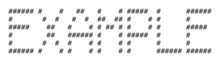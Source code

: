 <!DOCTYPE html PUBLIC "-//W3C//DTD XHTML 1.0 Transitional//EN"
"http://www.w3.org/TR/xhtml1/DTD/xhtml1-transitional.dtd"> 
<html xmlns="http://www.w3.org/1999/xhtml">
    <head>
        <title>Example</title>
    </head>
    <body>
        <pre>
###### #    #   ##   #    # #####  #      ######
#       #  #   #  #  ##  ## #    # #      #      
#####    ##   #    # # ## # #    # #      ##### 
#        ##   ###### #    # #####  #      #      
#       #  #  #    # #    # #      #      #      
###### #    # #    # #    # #      ###### ######
        </pre>
    </body>
</html>
